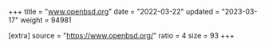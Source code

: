 +++
title = "www.openbsd.org"
date = "2022-03-22"
updated = "2023-03-17"
weight = 94981

[extra]
source = "https://www.openbsd.org/"
ratio = 4
size = 93
+++

